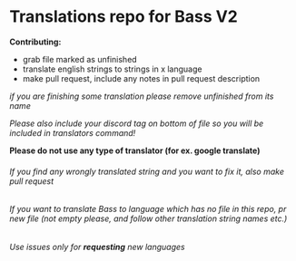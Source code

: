 # Translations repo for Bass V2

**Contributing:**

* grab file marked as unfinished
* translate english strings to strings in x language 
* make pull request, include any notes in pull request description

*if you are finishing some translation please remove unfinished from its name*

*Please also include your discord tag on bottom of file so you will be included in translators command!*

**Please do not use any type of translator (for ex. google translate)**

###### If you find any wrongly translated string and you want to fix it, also make pull request

###### If you want to translate Bass to language which has no file in this repo, pr new file (not empty please, and follow other translation string names etc.)

###### Use issues only for **requesting** new languages
